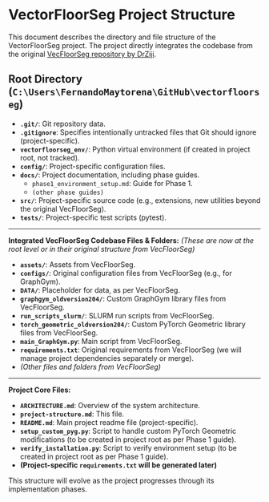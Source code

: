 # VectorFloorSeg Project Structure

This document describes the directory and file structure of the VectorFloorSeg project.
The project directly integrates the codebase from the original [VecFloorSeg repository by DrZiji](https://github.com/DrZiji/VecFloorSeg).

## Root Directory (`C:\Users\FernandoMaytorena\GitHub\vectorfloorseg`)

-   **`.git/`**: Git repository data.
-   **`.gitignore`**: Specifies intentionally untracked files that Git should ignore (project-specific).
-   **`vectorfloorseg_env/`**: Python virtual environment (if created in project root, not tracked).
-   **`config/`**: Project-specific configuration files.
-   **`docs/`**: Project documentation, including phase guides.
    -   `phase1_environment_setup.md`: Guide for Phase 1.
    -   `(other phase guides)`
-   **`src/`**: Project-specific source code (e.g., extensions, new utilities beyond the original VecFloorSeg).
-   **`tests/`**: Project-specific test scripts (pytest).

---
**Integrated VecFloorSeg Codebase Files & Folders:**
*(These are now at the root level or in their original structure from VecFloorSeg)*

-   **`assets/`**: Assets from VecFloorSeg.
-   **`configs/`**: Original configuration files from VecFloorSeg (e.g., for GraphGym).
-   **`DATA/`**: Placeholder for data, as per VecFloorSeg.
-   **`graphgym_oldversion204/`**: Custom GraphGym library files from VecFloorSeg.
-   **`run_scripts_slurm/`**: SLURM run scripts from VecFloorSeg.
-   **`torch_geometric_oldversion204/`**: Custom PyTorch Geometric library files from VecFloorSeg.
-   **`main_GraphGym.py`**: Main script from VecFloorSeg.
-   **`requirements.txt`**: Original requirements from VecFloorSeg (we will manage project dependencies separately or merge).
-   *(Other files and folders from VecFloorSeg)*

---
**Project Core Files:**

-   **`ARCHITECTURE.md`**: Overview of the system architecture.
-   **`project-structure.md`**: This file.
-   **`README.md`**: Main project readme file (project-specific).
-   **`setup_custom_pyg.py`**: Script to handle custom PyTorch Geometric modifications (to be created in project root as per Phase 1 guide).
-   **`verify_installation.py`**: Script to verify environment setup (to be created in project root as per Phase 1 guide).
-   **(Project-specific `requirements.txt` will be generated later)**

This structure will evolve as the project progresses through its implementation phases.
